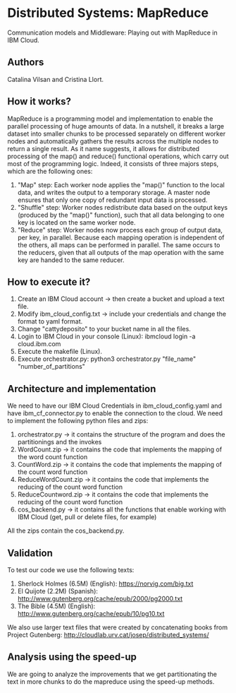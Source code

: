 # Distributed Systems: MapReduce 
Communication models and Middleware: Playing out with MapReduce in IBM Cloud.

## Authors
Catalina Vilsan and Cristina Llort.

## How it works?
MapReduce is a programming model and implementation to enable the parallel processing of huge amounts of data. In a nutshell, it breaks a large dataset into smaller chunks to be processed separately on different worker nodes and automatically gathers the results across the multiple nodes to return a single result. 
As it name suggests, it allows for distributed processing of the map() and reduce() functional operations, which carry out most of the programming logic. Indeed, it consists of three majors steps, which are the following ones: 
1. "Map" step: Each worker node applies the "map()" function to the local data, and writes the output to a temporary storage. A master node ensures that only one copy of redundant input data is processed.
2. "Shuffle" step: Worker nodes redistribute data based on the output keys (produced by the "map()" function), such that all data belonging to one key is located on the same worker node.
3. "Reduce" step: Worker nodes now process each group of output data, per key, in parallel.
Because each mapping operation is independent of the others, all maps can be performed in parallel. The same occurs to the reducers, given that all outputs of the map operation with the same key are handed to the same reducer. 

## How to execute it?
1. Create an IBM Cloud account -> then create a bucket and upload a text file.
2. Modify ibm_cloud_config.txt -> include your credentials and change the format to yaml format.
3. Change "cattydeposito" to your bucket name in all the files.
4. Login to IBM Cloud in your console (Linux): ibmcloud login -a cloud.ibm.com
5. Execute the makefile (Linux).
6. Execute orchestrator.py:
python3 orchestrator.py "file_name" "number_of_partitions"


## Architecture and implementation
We need to have our IBM Cloud Credentials in ibm_cloud_config.yaml and have ibm_cf_connector.py to enable the connection to the cloud.
We need to implement the following python files and zips:
1. orchestrator.py -> it contains the structure of the program and does the partitionings and the invokes
2. WordCount.zip -> it contains the code that implements the mapping of the word count function
3. CountWord.zip -> it contains the code that implements the mapping of the count word function
4. ReduceWordCount.zip -> it contains the code that implements the reducing of the count word function
5. ReduceCountword.zip -> it contains the code that implements the reducing of the count word function
6. cos_backend.py -> it contains all the functions that enable working with IBM Cloud (get, pull or delete files, for example)

All the zips contain the cos_backend.py.

## Validation
To test our code we use the following texts:
1. Sherlock Holmes  (6.5M) (English): https://norvig.com/big.txt
2. El Quijote (2.2M) (Spanish): http://www.gutenberg.org/cache/epub/2000/pg2000.txt
3. The Bible (4.5M) (English): http://www.gutenberg.org/cache/epub/10/pg10.txt

We also use larger text files that were created by concatenating books from Project Gutenberg:
http://cloudlab.urv.cat/josep/distributed_systems/

## Analysis using the speed-up
We are going to analyze the improvements that we get partitionating the text in more chunks to do the mapreduce using the speed-up methods.


